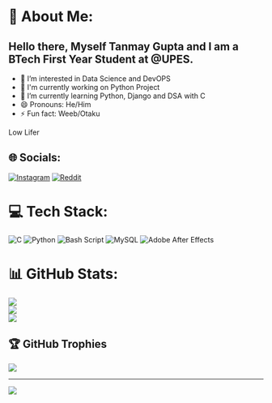 



<!---
Dragon-do/Dragon-do is a ✨ special ✨ repository because its `README.md` (this file) appears on your GitHub profile.
You can click the Preview link to take a look at your changes.
--->
# 💫 About Me:
## Hello there, Myself Tanmay Gupta and I am a BTech First Year Student at @UPES. 


- 👀 I’m interested in Data Science and DevOPS
- 🙂 I'm currently working on Python Project
- 🌱 I’m currently learning Python, Django and DSA with C
- 😄 Pronouns: He/Him
- ⚡ Fun fact: Weeb/Otaku

Low Lifer


## 🌐 Socials:
[![Instagram](https://img.shields.io/badge/Instagram-%23E4405F.svg?logo=Instagram&logoColor=white)](https://instagram.com/tanmay._.kun) [![Reddit](https://img.shields.io/badge/Reddit-%23FF4500.svg?logo=Reddit&logoColor=white)](https://reddit.com/user/Plus-Ad-542)

# 💻 Tech Stack:
![C](https://img.shields.io/badge/c-%2300599C.svg?style=plastic&logo=c&logoColor=white) ![Python](https://img.shields.io/badge/python-3670A0?style=plastic&logo=python&logoColor=ffdd54) ![Bash Script](https://img.shields.io/badge/bash_script-%23121011.svg?style=plastic&logo=gnu-bash&logoColor=white) ![MySQL](https://img.shields.io/badge/mysql-4479A1.svg?style=plastic&logo=mysql&logoColor=white) ![Adobe After Effects](https://img.shields.io/badge/Adobe%20After%20Effects-9999FF.svg?style=plastic&logo=Adobe%20After%20Effects&logoColor=white)
# 📊 GitHub Stats:
![](https://github-readme-stats.vercel.app/api?username=Dragon-do&theme=tokyonight&hide_border=false&include_all_commits=true&count_private=true)<br/>
![](https://github-readme-streak-stats.herokuapp.com/?user=Dragon-do&theme=tokyonight&hide_border=false)<br/>
![](https://github-readme-stats.vercel.app/api/top-langs/?username=Dragon-do&theme=tokyonight&hide_border=false&include_all_commits=true&count_private=true&layout=compact)

## 🏆 GitHub Trophies
![](https://github-profile-trophy.vercel.app/?username=Dragon-do&theme=radical&no-frame=false&no-bg=false&margin-w=4)

---
[![](https://visitcount.itsvg.in/api?id=Dragon-do&icon=5&color=4)](https://visitcount.itsvg.in)

<!-- Proudly created with GPRM ( https://gprm.itsvg.in ) -->